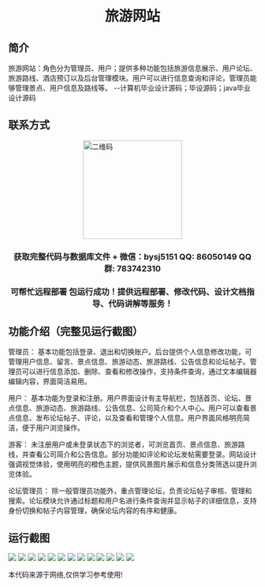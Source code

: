 <p><h1 align="center">旅游网站</h1></p>

## 简介
旅游网站：角色分为管理员、用户；提供多种功能包括旅游信息展示、用户论坛、旅游路线、酒店预订以及后台管理模块。用户可以进行信息查询和评论，管理员能够管理景点、用户信息及路线等。    --计算机毕业设计源码；毕设源码；java毕业设计源码


## 联系方式
<img src="https://bs-1329754181.cos.ap-shanghai.myqcloud.com/wx.jpg" alt="二维码" style="display: block; margin: 0 auto;" width="200px">
<p><h3 align="center">获取完整代码与数据库文件 + 微信：bysj5151 QQ: 86050149 QQ群: 783742310</h3></p>
<p><h3 align="center">可帮忙远程部署 包运行成功！提供远程部署、修改代码、设计文档指导、代码讲解等服务！</h3></p>

## 功能介绍（完整见运行截图）
管理员： 基本功能包括登录、退出和切换账户。后台提供个人信息修改功能，可管理用户信息、留言、景点信息、旅游动态、旅游路线、公告信息和论坛帖子。管理员可以进行信息添加、删除、查看和修改操作，支持条件查询，通过文本编辑器编辑内容，界面简洁易用。

用户： 基本功能为登录和注册。用户界面设计有主导航栏，包括首页、论坛、景点信息、旅游动态、旅游路线、公告信息、公司简介和个人中心。用户可以查看景点信息、发布论坛帖子、评论，以及查看和管理个人信息。用户界面风格明亮简洁，便于用户浏览操作。

游客： 未注册用户或未登录状态下的浏览者，可浏览首页、景点信息、旅游路线，并查看公司简介和公告信息。部分功能如评论和论坛发帖需要登录。网站设计强调视觉体验，使用明亮的橙色主题，提供风景图片展示和信息分类筛选以提升浏览体验。

论坛管理员： 除一般管理员功能外，重点管理论坛，负责论坛帖子审核、管理和搜索。论坛模块允许通过标题和用户名进行条件查询并显示帖子的详细信息，支持身份切换和帖子内容管理，确保论坛内容的有序和健康。


## 运行截图
![](https://bs-1329754181.cos.ap-shanghai.myqcloud.com/spring/TravelWebsite/img/001.jpg)
![](https://bs-1329754181.cos.ap-shanghai.myqcloud.com/spring/TravelWebsite/img/002.jpg)
![](https://bs-1329754181.cos.ap-shanghai.myqcloud.com/spring/TravelWebsite/img/003.jpg)
![](https://bs-1329754181.cos.ap-shanghai.myqcloud.com/spring/TravelWebsite/img/004.jpg)
![](https://bs-1329754181.cos.ap-shanghai.myqcloud.com/spring/TravelWebsite/img/005.jpg)
![](https://bs-1329754181.cos.ap-shanghai.myqcloud.com/spring/TravelWebsite/img/006.jpg)
![](https://bs-1329754181.cos.ap-shanghai.myqcloud.com/spring/TravelWebsite/img/007.jpg)
![](https://bs-1329754181.cos.ap-shanghai.myqcloud.com/spring/TravelWebsite/img/008.jpg)
![](https://bs-1329754181.cos.ap-shanghai.myqcloud.com/spring/TravelWebsite/img/009.jpg)
![](https://bs-1329754181.cos.ap-shanghai.myqcloud.com/spring/TravelWebsite/img/010.jpg)
![](https://bs-1329754181.cos.ap-shanghai.myqcloud.com/spring/TravelWebsite/img/011.jpg)
![](https://bs-1329754181.cos.ap-shanghai.myqcloud.com/spring/TravelWebsite/img/012.jpg)
![](https://bs-1329754181.cos.ap-shanghai.myqcloud.com/spring/TravelWebsite/img/013.jpg)

<p>本代码来源于网络,仅供学习参考使用!</p>
